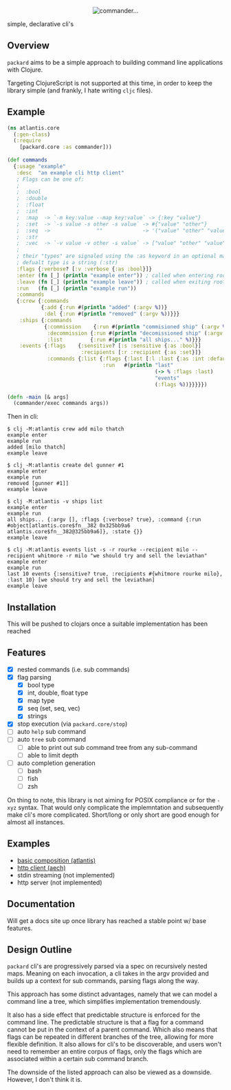 <p align="center">
  <img
    src="https://y.yarn.co/5ecac47d-b771-463f-8c80-82fdc0e7c243_text.gif"
    alt="commander..."
  >
</p>

simple, declarative cli's

## Overview
`packard` aims to be a simple approach to building command line applications
with Clojure.

Targeting ClojureScript is not supported at this time, in order to keep
the library simple (and frankly, I hate writing `cljc` files).


## Example

```clojure
(ns atlantis.core
  (:gen-class)
  (:require
    [packard.core :as commander]))
 
(def commands
  {:usage "example"
   :desc  "an example cli http client"
   ; Flags can be one of:
   ;
   ;  :bool
   ;  :double
   ;  :float
   ;  :int
   ;  :map  -> `-m key:value --map key:value` -> {:key "value"}
   ;  :set  -> `-s value -s other -s value` -> #{"value" "other"}
   ;  :seq  ->               ""             -> '("value" "other" "value")
   ;  :str
   ;  :vec  -> `-v value -v other -s value` -> ["value" "other" "value"]
   ;
   ; their "types" are signaled using the :as keyword in an optional map.
   ; defualt type is a string (:str)
   :flags {:verbose? [:v :verbose {:as :bool}]}
   :enter (fn [_] (println "example enter")) ; called when entering root command
   :leave (fn [_] (println "example leave")) ; called when exiting root command after all sub commands handled
   :run   (fn [_] (println "example run"))
   :commands
   {:crew {:commands
           {:add {:run #(println "added" (:argv %))}
            :del {:run #(println "removed" (:argv %))}}}
    :ships {:commands
            {:commission    {:run #(println "commisioned ship" (:argv %))}
             :decommission {:run #(println "decomissioned ship" (:argv %))}
             :list         {:run #(println "all ships..." %)}}}
    :events {:flags    {:sensitive? [:s :sensitive {:as :bool}]
                        :recipients [:r :recipient {:as :set}]}
             :commands {:list {:flags {:last [:l :last {:as :int :default 10}]}
                               :run   #(println "last"
                                                (-> % :flags :last)
                                                "events"
                                                (:flags %))}}}}})

(defn -main [& args]
  (commander/exec commands args))

```

Then in cli:
```shell
$ clj -M:atlantis crew add milo thatch
example enter
example run
added [milo thatch]
example leave

$ clj -M:atlantis create del gunner #1
example enter
example run
removed [gunner #1]]
example leave

$ clj -M:atlantis -v ships list
example enter
example run
all ships... {:argv [], :flags {:verbose? true}, :command {:run #object[atlantis.core$fn__382 0x325bb9a6 atlantis.core$fn__382@325bb9a6]}, :state {}}
example leave

$ clj -M:atlantis events list -s -r rourke --recipient milo --recipient whitmore -r milo "we should try and sell the leviathan"
example enter
example run
last 10 events {:sensitive? true, :recipients #{whitmore rourke milo}, :last 10} [we should try and sell the leviathan]
example leave
```

## Installation
This will be pushed to clojars once a suitable implementation has been reached


## Features

- [x] nested commands (i.e. sub commands)
- [x] flag parsing
  - [x] bool type
  - [x] int, double, float type
  - [x] map type
  - [x] seq (set, seq, vec)
  - [x] strings
- [x] stop execution (via `packard.core/stop`)
- [ ] auto `help` sub command
- [ ] auto `tree` sub command
  - [ ] able to print out sub command tree from any sub-command
  - [ ] able to limit depth
- [ ] auto completion generation
  - [ ] bash
  - [ ] fish
  - [ ] zsh

On thing to note, this library is not aiming for POSIX compliance or for
the `-xyz` syntax. That would only complicate the implemntation and subsequently
make cli's more complicated. Short/long or only short are good enough for
almost all instances.


## Examples
  - [basic composition (atlantis)](./examples/atlantis)
  - [http client (aech)](./examples/aech)
  - stdin streaming (not implemented)
  - http server (not implemented)


## Documentation
Will get a docs site up once library has reached a stable point w/ base features.


## Design Outline
`packard` cli's are progressively parsed via a spec on recursively nested maps.
Meaning on each invocation, a cli takes in the argv provided and builds up a context
for sub commands, parsing flags along the way.

This approach has some distinct advantages, namely that we can model a command
line a tree, which simplifies implementation tremendously.

It also has a side effect that predictable structure is enforced for the command line.
The predictable structure is that a flag for a command cannot be put in the context
of a parent command. Which also means that flags can be repeated in different
branches of the tree, allowing for more flexible definition. It also allows for
cli's to be discoverable, and users won't need to remember an entire corpus of
flags, only the flags which are associated within a certain sub command branch.

The downside of the listed approach can also be viewed as a downside. However,
I don't think it is.

